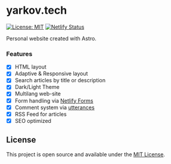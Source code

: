 # yarkov.tech

[![License: MIT](https://img.shields.io/badge/License-MIT-yellow.svg)](https://opensource.org/licenses/MIT)
[![Netlify Status](https://api.netlify.com/api/v1/badges/ccd0460a-9725-4e35-8263-1608c4186d9c/deploy-status)](https://app.netlify.com/sites/jade-froyo-876dfe/deploys)

Personal website created with Astro.

### Features

- [x] HTML layout
- [x] Adaptive & Responsive layout
- [x] Search articles by title or description
- [x] Dark/Light Theme
- [x] Multilang web-site
- [x] Form handling via [Netlify Forms](https://www.netlify.com/products/forms/)
- [x] Comment system via [utterances](https://utteranc.es/)
- [x] RSS Feed for articles
- [x] SEO optimized

## License

This project is open source and available under the [MIT License](LICENSE).
